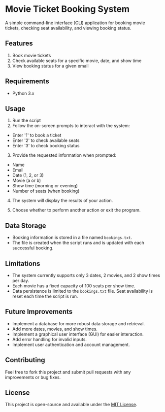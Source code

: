 # Movie Ticket Booking System

A simple command-line interface (CLI) application for booking movie tickets, checking seat availability, and viewing booking status.

## Features

1. Book movie tickets
2. Check available seats for a specific movie, date, and show time
3. View booking status for a given email

## Requirements

- Python 3.x

## Usage

1. Run the script
2. Follow the on-screen prompts to interact with the system:
- Enter '1' to book a ticket
- Enter '2' to check available seats
- Enter '3' to check booking status

3. Provide the requested information when prompted:
- Name
- Email
- Date (1, 2, or 3)
- Movie (a or b)
- Show time (morning or evening)
- Number of seats (when booking)

4. The system will display the results of your action.

5. Choose whether to perform another action or exit the program.

## Data Storage

- Booking information is stored in a file named `bookings.txt`.
- The file is created when the script runs and is updated with each successful booking.

## Limitations

- The system currently supports only 3 dates, 2 movies, and 2 show times per day.
- Each movie has a fixed capacity of 100 seats per show time.
- Data persistence is limited to the `bookings.txt` file. Seat availability is reset each time the script is run.

## Future Improvements

- Implement a database for more robust data storage and retrieval.
- Add more dates, movies, and show times.
- Implement a graphical user interface (GUI) for easier interaction.
- Add error handling for invalid inputs.
- Implement user authentication and account management.

## Contributing

Feel free to fork this project and submit pull requests with any improvements or bug fixes.

## License

This project is open-source and available under the [MIT License](https://opensource.org/licenses/MIT).
